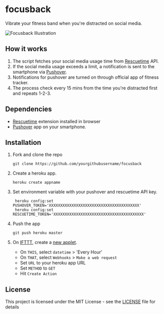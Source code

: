 # focusback

Vibrate your fitness band when you're distracted on social media.

![Focusback Illustration](https://i.imgur.com/ybEYq9i.png)

## How it works

1. The script fetches your social media usage time from [Rescuetime](https://www.rescuetime.com) API.
2. If the social media usage exceeds a limit, a notification is sent to the smartphone via [Pushover](http://pushover.net).
3. Notifications for pushover are turned on through official app of fitness tracker.
4. The process check every 15 mins from the time you're distracted first and repeats 1-2-3.

## Dependencies

- [Rescuetime](https://www.rescuetime.com) extension installed in browser
- [Pushover](http://pushover.net) app on your smartphone.

## Installation

1. Fork and clone the repo
   ```
   git clone https://github.com/yourgithubusername/focusback
   ```
2. Create a heroku app.
   ```
   heroku create appname
   ```
3. Set environment variable with your pushover and rescuetime API key.

   ```
    heroku config:set PUSHOVER_TOKEN='XXXXXXXXXXXXXXXXXXXXXXXXXXXXXXXXXXXXXXXX'
    heroku config:set RESCUETIME_TOKEN='XXXXXXXXXXXXXXXXXXXXXXXXXXXXXXXXXXXXXXXX'
   ```

4. Push the app

   ```
   git push heroku master
   ```

5. On [IFTTT](http://ifttt.com/), create a [new applet](https://ifttt.com/create).
   - On `THIS`, select `datetime` > 'Every Hour'
   - On `THAT`, select `Webhooks` > `Make a web request`
   - Set `URL` to your heroku app URL
   - Set `METHOD` to `GET`
   - Hit `Create Action`

## License

This project is licensed under the MIT License - see the [LICENSE](LICENSE) file for details
